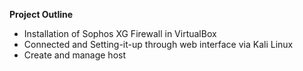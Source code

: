 **Project Outline**

- Installation of Sophos XG Firewall in VirtualBox
- Connected and Setting-it-up through web interface via Kali Linux
- Create and manage host
